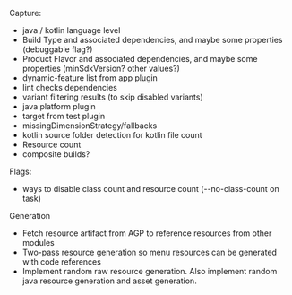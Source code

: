 Capture:
- java / kotlin language level
- Build Type and associated dependencies, and maybe some properties (debuggable flag?)
- Product Flavor and associated dependencies, and maybe some properties (minSdkVersion? other values?)
- dynamic-feature list from app plugin
- lint checks dependencies
- variant filtering results (to skip disabled variants)
- java platform plugin
- target from test plugin
- missingDimensionStrategy/fallbacks
- kotlin source folder detection for kotlin file count
- Resource count
- composite builds?

Flags:
- ways to disable class count and resource count (--no-class-count on task)

Generation
- Fetch resource artifact from AGP to reference resources from other modules
- Two-pass resource generation so menu resources can be generated with code references
- Implement random raw resource generation. Also implement random java resource generation and asset generation.